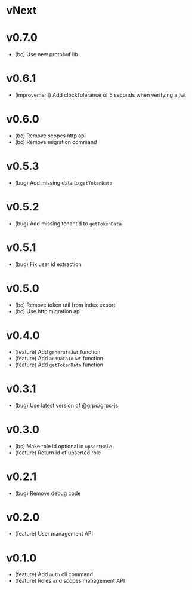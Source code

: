 # vNext

# v0.7.0

-   (bc) Use new protobuf lib

# v0.6.1

-   (improvement) Add clockTolerance of 5 seconds when verifying a jwt

# v0.6.0

-   (bc) Remove scopes http api
-   (bc) Remove migration command

# v0.5.3

-   (bug) Add missing data to `getTokenData`

# v0.5.2

-   (bug) Add missing tenantId to `getTokenData`

# v0.5.1

-   (bug) Fix user id extraction

# v0.5.0

-   (bc) Remove token util from index export
-   (bc) Use http migration api

# v0.4.0

-   (feature) Add `generateJwt` function
-   (feature) Add `addDataToJwt` function
-   (feature) Add `getTokenData` function

# v0.3.1

-   (bug) Use latest version of @grpc/grpc-js

# v0.3.0

-   (bc) Make role id optional in `upsertRole`
-   (feature) Return id of upserted role

# v0.2.1

-   (bug) Remove debug code

# v0.2.0

-   (feature) User management API

# v0.1.0

-   (feature) Add `auth` cli command
-   (feature) Roles and scopes management API
